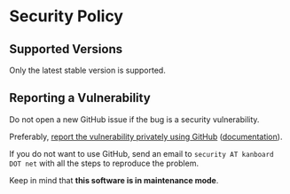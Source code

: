 # Security Policy

## Supported Versions

Only the latest stable version is supported.

## Reporting a Vulnerability

Do not open a new GitHub issue if the bug is a security vulnerability.

Preferably, [report the vulnerability privately using GitHub](https://github.com/kanboard/kanboard/security/advisories/new) ([documentation](https://docs.github.com/en/code-security/security-advisories/guidance-on-reporting-and-writing/privately-reporting-a-security-vulnerability)).

If you do not want to use GitHub, send an email to `security AT kanboard DOT net` with all the steps to reproduce the problem.

Keep in mind that **this software is in maintenance mode**.
